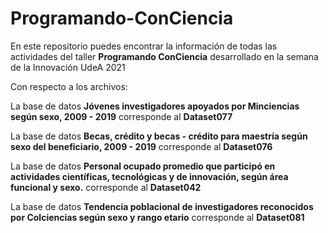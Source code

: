 # Programando-ConCiencia
En este repositorio puedes encontrar la información de todas las actividades del taller **Programando ConCiencia** desarrollado en la semana de la Innovación UdeA 2021

Con respecto a los archivos:

La base de datos **Jóvenes investigadores apoyados por Minciencias según sexo, 2009 - 2019** corresponde al **Dataset077**

La base de datos **Becas, crédito y becas - crédito para maestría según sexo del beneficiario, 2009 - 2019** corresponde al **Dataset076**

La base de datos **Personal ocupado promedio que participó en actividades científicas, tecnológicas y de innovación, según área funcional y sexo.** corresponde al **Dataset042**

La base de datos **Tendencia poblacional de investigadores reconocidos por Colciencias según sexo y rango etario** corresponde al **Dataset081**
